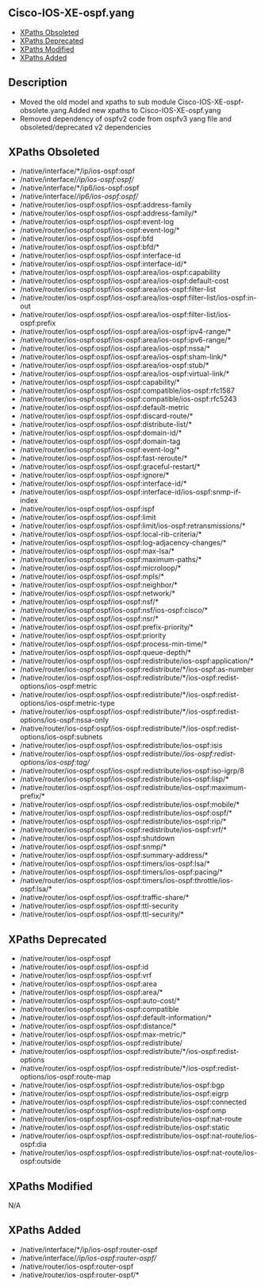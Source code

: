## Cisco-IOS-XE-ospf.yang

- [XPaths Obsoleted](#xpaths-obsoleted)
- [XPaths Deprecated](#xpaths-deprecated)
- [XPaths Modified](#xpaths-modified)
- [XPaths Added](#xpaths-added)


## Description
- Moved the old model and xpaths to sub module Cisco-IOS-XE-ospf-obsolete.yang.Added new xpaths to Cisco-IOS-XE-ospf.yang
- Removed dependency of ospfv2 code from ospfv3 yang file and obsoleted/deprecated v2 dependencies

## XPaths Obsoleted


- /native/interface/*/ip/ios-ospf:ospf
- /native/interface/*/ip/ios-ospf:ospf/*
- /native/interface/*/ip6/ios-ospf:ospf
- /native/interface/*/ip6/ios-ospf:ospf/*
- /native/router/ios-ospf:ospf/ios-ospf:address-family
- /native/router/ios-ospf:ospf/ios-ospf:address-family/*
- /native/router/ios-ospf:ospf/ios-ospf:event-log
- /native/router/ios-ospf:ospf/ios-ospf:event-log/*
- /native/router/ios-ospf:ospf/ios-ospf:bfd
- /native/router/ios-ospf:ospf/ios-ospf:bfd/*
- /native/router/ios-ospf:ospf/ios-ospf:interface-id
- /native/router/ios-ospf:ospf/ios-ospf:interface-id/*
- /native/router/ios-ospf:ospf/ios-ospf:area/ios-ospf:capability
- /native/router/ios-ospf:ospf/ios-ospf:area/ios-ospf:default-cost
- /native/router/ios-ospf:ospf/ios-ospf:area/ios-ospf:filter-list
- /native/router/ios-ospf:ospf/ios-ospf:area/ios-ospf:filter-list/ios-ospf:in-out
- /native/router/ios-ospf:ospf/ios-ospf:area/ios-ospf:filter-list/ios-ospf:prefix
- /native/router/ios-ospf:ospf/ios-ospf:area/ios-ospf:ipv4-range/*
- /native/router/ios-ospf:ospf/ios-ospf:area/ios-ospf:ipv6-range/*
- /native/router/ios-ospf:ospf/ios-ospf:area/ios-ospf:nssa/*
- /native/router/ios-ospf:ospf/ios-ospf:area/ios-ospf:sham-link/*
- /native/router/ios-ospf:ospf/ios-ospf:area/ios-ospf:stub/*
- /native/router/ios-ospf:ospf/ios-ospf:area/ios-ospf:virtual-link/*
- /native/router/ios-ospf:ospf/ios-ospf:capability/*
- /native/router/ios-ospf:ospf/ios-ospf:compatible/ios-ospf:rfc1587
- /native/router/ios-ospf:ospf/ios-ospf:compatible/ios-ospf:rfc5243
- /native/router/ios-ospf:ospf/ios-ospf:default-metric
- /native/router/ios-ospf:ospf/ios-ospf:discard-route/*
- /native/router/ios-ospf:ospf/ios-ospf:distribute-list/*
- /native/router/ios-ospf:ospf/ios-ospf:domain-id/*
- /native/router/ios-ospf:ospf/ios-ospf:domain-tag
- /native/router/ios-ospf:ospf/ios-ospf:event-log/*
- /native/router/ios-ospf:ospf/ios-ospf:fast-reroute/*
- /native/router/ios-ospf:ospf/ios-ospf:graceful-restart/*
- /native/router/ios-ospf:ospf/ios-ospf:ignore/*
- /native/router/ios-ospf:ospf/ios-ospf:interface-id/*
- /native/router/ios-ospf:ospf/ios-ospf:interface-id/ios-ospf:snmp-if-index
- /native/router/ios-ospf:ospf/ios-ospf:ispf
- /native/router/ios-ospf:ospf/ios-ospf:limit
- /native/router/ios-ospf:ospf/ios-ospf:limit/ios-ospf:retransmissions/*
- /native/router/ios-ospf:ospf/ios-ospf:local-rib-criteria/*
- /native/router/ios-ospf:ospf/ios-ospf:log-adjacency-changes/*
- /native/router/ios-ospf:ospf/ios-ospf:max-lsa/*
- /native/router/ios-ospf:ospf/ios-ospf:maximum-paths/*
- /native/router/ios-ospf:ospf/ios-ospf:microloop/*
- /native/router/ios-ospf:ospf/ios-ospf:mpls/*
- /native/router/ios-ospf:ospf/ios-ospf:neighbor/*
- /native/router/ios-ospf:ospf/ios-ospf:network/*
- /native/router/ios-ospf:ospf/ios-ospf:nsf/*
- /native/router/ios-ospf:ospf/ios-ospf:nsf/ios-ospf:cisco/*
- /native/router/ios-ospf:ospf/ios-ospf:nsr/*
- /native/router/ios-ospf:ospf/ios-ospf:prefix-priority/*
- /native/router/ios-ospf:ospf/ios-ospf:priority
- /native/router/ios-ospf:ospf/ios-ospf:process-min-time/*
- /native/router/ios-ospf:ospf/ios-ospf:queue-depth/*
- /native/router/ios-ospf:ospf/ios-ospf:redistribute/ios-ospf:application/*
- /native/router/ios-ospf:ospf/ios-ospf:redistribute/*/ios-ospf:as-number
- /native/router/ios-ospf:ospf/ios-ospf:redistribute/*/ios-ospf:redist-options/ios-ospf:metric
- /native/router/ios-ospf:ospf/ios-ospf:redistribute/*/ios-ospf:redist-options/ios-ospf:metric-type
- /native/router/ios-ospf:ospf/ios-ospf:redistribute/*/ios-ospf:redist-options/ios-ospf:nssa-only
- /native/router/ios-ospf:ospf/ios-ospf:redistribute/*/ios-ospf:redist-options/ios-ospf:subnets
- /native/router/ios-ospf:ospf/ios-ospf:redistribute/ios-ospf:isis
- /native/router/ios-ospf:ospf/ios-ospf:redistribute/*/ios-ospf:redist-options/ios-ospf:tag/*
- /native/router/ios-ospf:ospf/ios-ospf:redistribute/ios-ospf:iso-igrp/8
- /native/router/ios-ospf:ospf/ios-ospf:redistribute/ios-ospf:lisp/*
- /native/router/ios-ospf:ospf/ios-ospf:redistribute/ios-ospf:maximum-prefix/*
- /native/router/ios-ospf:ospf/ios-ospf:redistribute/ios-ospf:mobile/*
- /native/router/ios-ospf:ospf/ios-ospf:redistribute/ios-ospf:ospf/*
- /native/router/ios-ospf:ospf/ios-ospf:redistribute/ios-ospf:rip/*
- /native/router/ios-ospf:ospf/ios-ospf:redistribute/ios-ospf:vrf/*
- /native/router/ios-ospf:ospf/ios-ospf:shutdown
- /native/router/ios-ospf:ospf/ios-ospf:snmp/*
- /native/router/ios-ospf:ospf/ios-ospf:summary-address/*
- /native/router/ios-ospf:ospf/ios-ospf:timers/ios-ospf:lsa/*
- /native/router/ios-ospf:ospf/ios-ospf:timers/ios-ospf:pacing/*
- /native/router/ios-ospf:ospf/ios-ospf:timers/ios-ospf:throttle/ios-ospf:lsa/*
- /native/router/ios-ospf:ospf/ios-ospf:traffic-share/*
- /native/router/ios-ospf:ospf/ios-ospf:ttl-security
- /native/router/ios-ospf:ospf/ios-ospf:ttl-security/*

## XPaths Deprecated


- /native/router/ios-ospf:ospf
- /native/router/ios-ospf:ospf/ios-ospf:id
- /native/router/ios-ospf:ospf/ios-ospf:vrf
- /native/router/ios-ospf:ospf/ios-ospf:area
- /native/router/ios-ospf:ospf/ios-ospf:area/*
- /native/router/ios-ospf:ospf/ios-ospf:auto-cost/*
- /native/router/ios-ospf:ospf/ios-ospf:compatible
- /native/router/ios-ospf:ospf/ios-ospf:default-information/*
- /native/router/ios-ospf:ospf/ios-ospf:distance/*
- /native/router/ios-ospf:ospf/ios-ospf:max-metric/*
- /native/router/ios-ospf:ospf/ios-ospf:redistribute/
- /native/router/ios-ospf:ospf/ios-ospf:redistribute/*/ios-ospf:redist-options
- /native/router/ios-ospf:ospf/ios-ospf:redistribute/*/ios-ospf:redist-options/ios-ospf:route-map
- /native/router/ios-ospf:ospf/ios-ospf:redistribute/ios-ospf:bgp
- /native/router/ios-ospf:ospf/ios-ospf:redistribute/ios-ospf:eigrp
- /native/router/ios-ospf:ospf/ios-ospf:redistribute/ios-ospf:connected
- /native/router/ios-ospf:ospf/ios-ospf:redistribute/ios-ospf:omp
- /native/router/ios-ospf:ospf/ios-ospf:redistribute/ios-ospf:nat-route
- /native/router/ios-ospf:ospf/ios-ospf:redistribute/ios-ospf:static
- /native/router/ios-ospf:ospf/ios-ospf:redistribute/ios-ospf:nat-route/ios-ospf:dia
- /native/router/ios-ospf:ospf/ios-ospf:redistribute/ios-ospf:nat-route/ios-ospf:outside


## XPaths Modified

N/A

## XPaths Added

- /native/interface/*/ip/ios-ospf:router-ospf
- /native/interface/*/ip/ios-ospf:router-ospf/*
- /native/router/ios-ospf:router-ospf
- /native/router/ios-ospf:router-ospf/*

